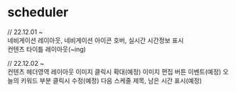 # scheduler
// 22.12.01 ~<br>
네비게이션 레이아웃, 네비게이션 아이콘 호버, 실시간 시간정보 표시<br>
컨텐츠 타이틀 레이아웃(~ing)<br>

// 22.12.02 ~<br>
컨텐츠 헤더영역 레이아웃
이미지 클릭시 확대(예정)
이미지 편집 버튼 이벤트(예정)
오늘의 키워드 부분 클릭시 수정(예정)
다음 스케줄 제목, 남은 시간 표시(예정)
